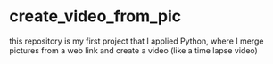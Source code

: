 # create_video_from_pic
this repository is my first project that I applied Python, where I merge pictures from a web link and create a video (like a time lapse video)
